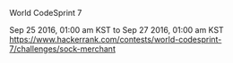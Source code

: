World CodeSprint 7

Sep 25 2016, 01:00 am KST to Sep 27 2016, 01:00 am KST
https://www.hackerrank.com/contests/world-codesprint-7/challenges/sock-merchant
